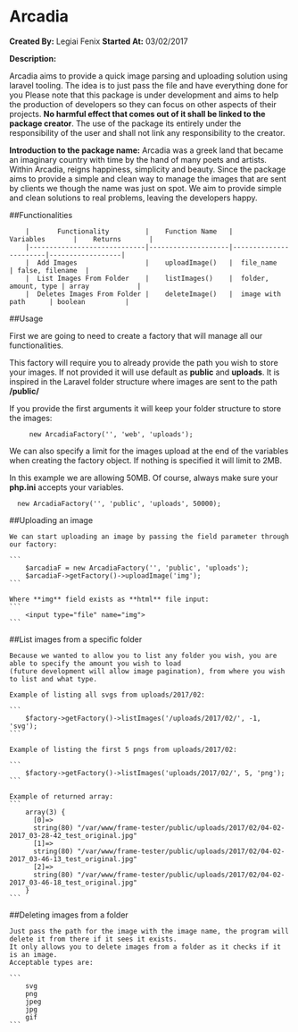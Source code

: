 # Arcadia

**Created By:** Legiai Fenix
**Started At:** 03/02/2017

**Description:**

Arcadia aims to provide a quick image parsing and uploading solution using laravel tooling. The idea is to just pass the file and have everything done for you
Please note that this package is under development and aims to help the production of developers so they can focus on other aspects
of their projects.
**No harmful effect that comes out of it shall be linked to the package creator**. The use of the package its entirely under
the responsibility of the user and shall not link any responsibility to the creator.

**Introduction to the package name:**
Arcadia was a greek land that became an imaginary country with time by the hand of many poets and artists. Within Arcadia,
reigns happiness, simplicity and beauty.
Since the package aims to provide a simple and clean way to manage the images that are sent by clients we though the name
was just on spot. We aim to provide simple and clean solutions to real problems, leaving the developers happy.

##Functionalities

```
    |       Functionality         |    Function Name   |       Variables       |    Returns       |
    |-----------------------------|--------------------|-----------------------|------------------|
    |  Add Images                 |    uploadImage()   |  file_name            | false, filename  |
    |  List Images From Folder    |    listImages()    |  folder, amount, type | array            |
    |  Deletes Images From Folder |    deleteImage()   |  image with path      | boolean          |
```

##Usage

First we are going to need to create a factory that will manage all our functionalities.

This factory will require you to already provide the path you wish to store your images.
 If not provided it will use default as **public** and **uploads**. It is inspired in the Laravel
 folder structure where images are sent to the path **<project>/public/<any folder you wish to store the images within>**

 If you provide the first arguments it will keep your folder structure to store the images:

  ```
       new ArcadiaFactory('', 'web', 'uploads');
  ```

  We can also specify a limit for the images upload at the end of the variables when creating the factory object.
  If nothing is specified it will limit to 2MB.

  In this example we are allowing 50MB. Of course, always make sure your **php.ini** accepts your variables.
  ```
    new ArcadiaFactory('', 'public', 'uploads', 50000);
  ```

##Uploading an image

    We can start uploading an image by passing the field parameter through our factory:

    ```
        $arcadiaF = new ArcadiaFactory('', 'public', 'uploads');
        $arcadiaF->getFactory()->uploadImage('img');
    ```

    Where **img** field exists as **html** file input:
    ```
        <input type="file" name="img">
    ```

##List images from a specific folder

    Because we wanted to allow you to list any folder you wish, you are able to specify the amount you wish to load
    (future development will allow image pagination), from where you wish to list and what type.

    Example of listing all svgs from uploads/2017/02:

    ```
        $factory->getFactory()->listImages('/uploads/2017/02/', -1, 'svg');
    ```

    Example of listing the first 5 pngs from uploads/2017/02:

    ```
        $factory->getFactory()->listImages('uploads/2017/02/', 5, 'png');
    ```

    Example of returned array:
    ```
        array(3) {
          [0]=>
          string(80) "/var/www/frame-tester/public/uploads/2017/02/04-02-2017_03-28-42_test_original.jpg"
          [1]=>
          string(80) "/var/www/frame-tester/public/uploads/2017/02/04-02-2017_03-46-13_test_original.jpg"
          [2]=>
          string(80) "/var/www/frame-tester/public/uploads/2017/02/04-02-2017_03-46-18_test_original.jpg"
        }
    ```

##Deleting images from a folder

    Just pass the path for the image with the image name, the program will delete it from there if it sees it exists.
    It only allows you to delete images from a folder as it checks if it is an image.
    Acceptable types are:

    ```
        svg
        png
        jpeg
        jpg
        gif
    ```
